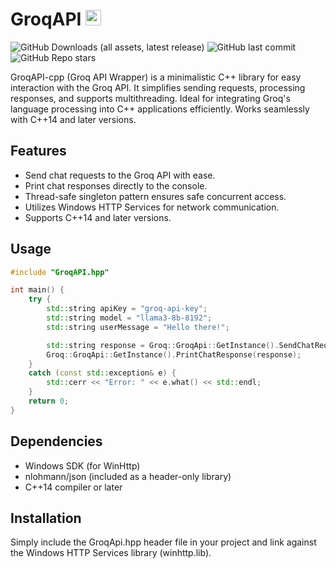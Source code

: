 # GroqAPI <img src="https://teamblindstatics.s3.ap-northeast-1.amazonaws.com/img/companyPage/logo_b43ab7a5952031.jpeg" alt="Logo" width="25" height="25">

![GitHub Downloads (all assets, latest release)](https://img.shields.io/github/downloads/90th/GroqAPI-cpp/latest/total) ![GitHub last commit](https://img.shields.io/github/last-commit/90th/GroqAPI-cpp) ![GitHub Repo stars](https://img.shields.io/github/stars/90th/GroqAPI-cpp)



GroqAPI-cpp (Groq API Wrapper) is a minimalistic C++ library for easy interaction with the Groq API. It simplifies sending requests, processing responses, and supports multithreading. Ideal for integrating Groq's language processing into C++ applications efficiently. Works seamlessly with C++14 and later versions. 

## Features

- Send chat requests to the Groq API with ease.
- Print chat responses directly to the console.
- Thread-safe singleton pattern ensures safe concurrent access.
- Utilizes Windows HTTP Services for network communication.
- Supports C++14 and later versions.

## Usage

```cpp
#include "GroqAPI.hpp"

int main() {
	try {
		std::string apiKey = "groq-api-key";
		std::string model = "llama3-8b-8192";
		std::string userMessage = "Hello there!";

		std::string response = Groq::GroqApi::GetInstance().SendChatRequest(apiKey, model, userMessage);
		Groq::GroqApi::GetInstance().PrintChatResponse(response);
	}
	catch (const std::exception& e) {
		std::cerr << "Error: " << e.what() << std::endl;
	}
	return 0;
}
```
## Dependencies

- Windows SDK (for WinHttp)
- nlohmann/json (included as a header-only library)
- C++14 compiler or later

## Installation

Simply include the GroqApi.hpp header file in your project and link against the Windows HTTP Services library (winhttp.lib).
